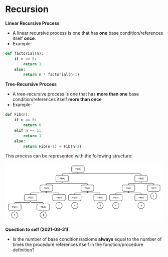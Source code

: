 # Recursion


**Linear Recursive Process**
* A linear recursive process is one that has **one** base condition/references itself **once**.
* Example: 

```python
def factorial(n):
    if n == 0:
        return 1
    else:
        return n * factorial(n-1)
```

**Tree-Recursive Process**
* A tree-recursive process is one that has **more than one** base condition/references itself **more than once**
* Example:

```python
def Fib(n):
    if n == 0:
        return 0
    elif n == 1:
        return 1
    else:
        return Fib(n-1) + Fib(n-2)
```

This process can be represented with the following structure:

![](images/recursive_fibonacci.png)


**Question to self (2021-08-31)**:
* Is the number of base conditions/axioms **always** equal to the number of times the procedure references itself in the
  function/procedure definition?
